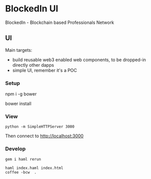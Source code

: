 # BlockedIn UI

BlockedIn - Blockchain based Professionals Network

## UI

Main targets:

- build reusable web3 enabled web components, to be dropped-in directly other dapps
- simple UI, remember it's a POC

### Setup

   npm i -g bower

   bower install

### View

    python -m SimpleHTTPServer 3000

Then connect to <http://localhost:3000>

### Develop

    gem i haml rerun

    haml index.haml index.html
    coffee -bcw  .
